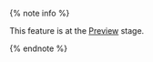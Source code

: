 {% note info %}

This feature is at the [Preview](../overview/concepts/launch-stages.md) stage.

{% endnote %}

